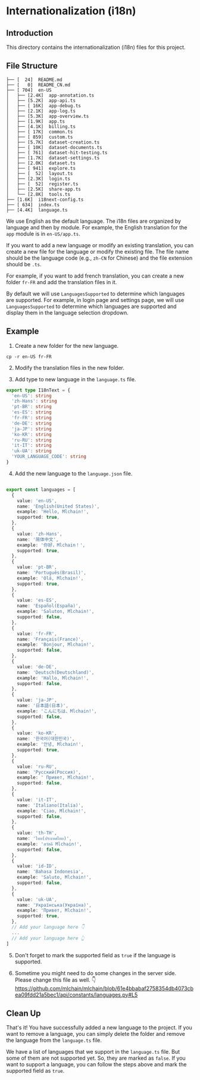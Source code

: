 # Internationalization (i18n)

## Introduction

This directory contains the internationalization (i18n) files for this project.

## File Structure

```
├── [  24]  README.md
├── [   0]  README_CN.md
├── [ 704]  en-US
│   ├── [2.4K]  app-annotation.ts
│   ├── [5.2K]  app-api.ts
│   ├── [ 16K]  app-debug.ts
│   ├── [2.1K]  app-log.ts
│   ├── [5.3K]  app-overview.ts
│   ├── [1.9K]  app.ts
│   ├── [4.1K]  billing.ts
│   ├── [ 17K]  common.ts
│   ├── [ 859]  custom.ts
│   ├── [5.7K]  dataset-creation.ts
│   ├── [ 10K]  dataset-documents.ts
│   ├── [ 761]  dataset-hit-testing.ts
│   ├── [1.7K]  dataset-settings.ts
│   ├── [2.0K]  dataset.ts
│   ├── [ 941]  explore.ts
│   ├── [  52]  layout.ts
│   ├── [2.3K]  login.ts
│   ├── [  52]  register.ts
│   ├── [2.5K]  share-app.ts
│   └── [2.8K]  tools.ts
├── [1.6K]  i18next-config.ts
├── [ 634]  index.ts
├── [4.4K]  language.ts
```

We use English as the default language. The i18n files are organized by language and then by module. For example, the English translation for the `app` module is in `en-US/app.ts`.

If you want to add a new language or modify an existing translation, you can create a new file for the language or modify the existing file. The file name should be the language code (e.g., `zh-CN` for Chinese) and the file extension should be `.ts`.

For example, if you want to add french translation, you can create a new folder `fr-FR` and add the translation files in it.

By default we will use `LanguagesSupported` to determine which languages are supported. For example, in login page and settings page, we will use `LanguagesSupported` to determine which languages are supported and display them in the language selection dropdown.

## Example

1. Create a new folder for the new language.

```
cp -r en-US fr-FR
```

2. Modify the translation files in the new folder.

3. Add type to new language in the `language.ts` file.

```typescript
export type I18nText = {
  'en-US': string
  'zh-Hans': string
  'pt-BR': string
  'es-ES': string
  'fr-FR': string
  'de-DE': string
  'ja-JP': string
  'ko-KR': string
  'ru-RU': string
  'it-IT': string
  'uk-UA': string
  'YOUR_LANGUAGE_CODE': string
}
```

4. Add the new language to the `language.json` file.

```typescript

export const languages = [
  {
    value: 'en-US',
    name: 'English(United States)',
    example: 'Hello, Mlchain!',
    supported: true,
  },
  {
    value: 'zh-Hans',
    name: '简体中文',
    example: '你好，Mlchain！',
    supported: true,
  },
  {
    value: 'pt-BR',
    name: 'Português(Brasil)',
    example: 'Olá, Mlchain!',
    supported: true,
  },
  {
    value: 'es-ES',
    name: 'Español(España)',
    example: 'Saluton, Mlchain!',
    supported: false,
  },
  {
    value: 'fr-FR',
    name: 'Français(France)',
    example: 'Bonjour, Mlchain!',
    supported: false,
  },
  {
    value: 'de-DE',
    name: 'Deutsch(Deutschland)',
    example: 'Hallo, Mlchain!',
    supported: false,
  },
  {
    value: 'ja-JP',
    name: '日本語(日本)',
    example: 'こんにちは、Mlchain!',
    supported: false,
  },
  {
    value: 'ko-KR',
    name: '한국어(대한민국)',
    example: '안녕, Mlchain!',
    supported: true,
  },
  {
    value: 'ru-RU',
    name: 'Русский(Россия)',
    example: ' Привет, Mlchain!',
    supported: false,
  },
  {
    value: 'it-IT',
    name: 'Italiano(Italia)',
    example: 'Ciao, Mlchain!',
    supported: false,
  },
  {
    value: 'th-TH',
    name: 'ไทย(ประเทศไทย)',
    example: 'สวัสดี Mlchain!',
    supported: false,
  },
  {
    value: 'id-ID',
    name: 'Bahasa Indonesia',
    example: 'Saluto, Mlchain!',
    supported: false,
  },
  {
    value: 'uk-UA',
    name: 'Українська(Україна)',
    example: 'Привет, Mlchain!',
    supported: true,
  },
  // Add your language here 👇
  ...
  // Add your language here 👆
]
```

5. Don't forget to mark the supported field as `true` if the language is supported.

6. Sometime you might need to do some changes in the server side. Please change this file as well. 👇
https://github.com/mlchain/mlchain/blob/61e4bbabaf2758354db4073cbea09fdd21a5bec1/api/constants/languages.py#L5



## Clean Up

That's it! You have successfully added a new language to the project. If you want to remove a language, you can simply delete the folder and remove the language from the `language.ts` file.

We have a list of languages that we support in the `language.ts` file. But some of them are not supported yet. So, they are marked as `false`. If you want to support a language, you can follow the steps above and mark the supported field as `true`.
